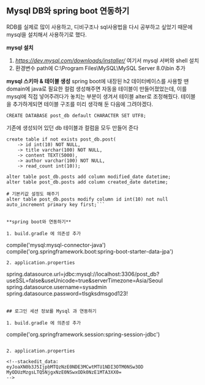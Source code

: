 

## Mysql DB와 spring boot 연동하기

RDB를 실제로 많이 사용하고, 디비구조나 sql사용법을 다시 공부하고 싶었기 때문에 mysql을 설치해서 사용하기로 했다.

**mysql 설치**
1. *https://dev.mysql.com/downloads/installer/* 여기서 mysql 서버와 shell 설치
2. 환경변수 path에 C:\Program Files\MySQL\MySQL Server 8.0\bin 추가

**mysql 스키마 & 테이블 생성**
spring boot에 내장된 h2 데이터베이스를 사용할 땐 domain에 java로 필요한 컬럼 생성해주면 자동을 테이블이 만들어졌었는데, 이를 mysql에 직접 넣어주려다가 놓치는 부분이 생겨서 테이블 alter로 조정해줬다.
테이블을 추가하게되면 테이블 구조를 미리 생각해 둔 다음에 그려야겠다.
```
CREATE DATABASE post_db default CHARACTER SET UTF8;  
```
기존에 생성되어 있던 db 테이블과 컬럼을 모두 만들어 준다
```
create table if not exists post_db.post(
    -> id int(10) NOT NULL,
    -> title varchar(100) NOT NULL,
    -> content TEXT(5000),
    -> author varchar(100) NOT NULL,
    -> read_count int(10));

alter table post_db.posts add column modified_date datetime;
alter table post_db.posts add column created_date datetime;

# 기본키값 설정도 해주기
alter table post_db.posts modify column id int(10) not null auto_increment primary key first;```


**spring boot와 연동하기**

1. build.gradle 에 의존성 추가
```
compile('mysql:mysql-connector-java')
compile('org.springframework.boot:spring-boot-starter-data-jpa')
```
2. application.properties
```
spring.datasource.url=jdbc:mysql://localhost:3306/post_db?useSSL=false&useUnicode=true&serverTimezone=Asia/Seoul  
spring.datasource.username=sysadmin  
spring.datasource.password=tlsgksdmsgod123!
```

## 로그인 세션 정보를 Mysql 과 연동하기

1. build.gradle 에 의존성 추가
```
compile('org.springframework.session:spring-session-jdbc')
```

2. application.properties

<!--stackedit_data:
eyJoaXN0b3J5IjpbMTQzNzE0NDE3MCwtMTU1NDI3OTM0NSw3OD
MyODUzMzgsLTQ5NjgxNzE0NSwxODk0NzE1MTA3XX0=
-->